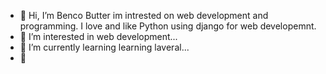 - 👋 Hi, I’m Benco Butter im intrested on web development and programming. I love and like Python using django for web developemnt.
- 👀 I’m interested in web development...
- 🌱 I’m currently learning learning laveral...
- 💞️
